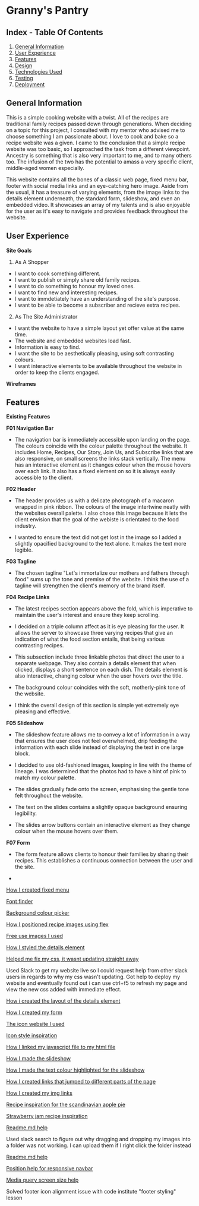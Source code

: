 # Granny's Pantry

## Index - Table Of Contents
1. [General Information](#general-info)
2. [User Experience](#ux)
3. [Features](#features)
4. [Design](#design)
5. [Technologies Used](#tech-used)
6. [Testing](#testing)
7. [Deployment](#deployment)

<a name="general-info"></a>

## General Information
 This is a simple cooking website with a twist. All of the recipes are traditional family recipes passed down through generations. When deciding on a topic for this project, I consulted with my mentor who advised me to choose something I am passionate about. I love to cook and bake so a recipe website was a given. I came to the conclusion that a simple recipe website was too basic, so I approached the task from a different viewpoint. Ancestry is something that is also very important to me, and to many others too. The infusion of the two has the potential to amass a very specific client, middle-aged women especially. 

 This website contains all the bones of a classic web page, fixed menu bar, footer with social media links and an eye-catching hero image. Aside from the usual, it has a treasure of varying elements, from the image links to the details element underneath, the standard form, slideshow, and even an embedded video. It showcases an array of my talents and is also enjoyable for the user as it's easy to navigate and provides feedback throughout the website.

 <a name="ux"></a>

 ## User Experience

 **Site Goals**

 1. As A Shopper 

* I want to cook something different.
* I want to publish or simply share old family recipes.
* I want to do something to honour my loved ones.
* I want to find new and interesting recipes.
* I want to immdetiately have an understanding of the site's purpose.
* I want to be able to become a subscriber and recieve extra recipes.

2. As The Site Administrator
* I want the website to have a simple layout yet offer value at the same time.
* The website and embedded websites load fast.
* Information is easy to find.
* I want the site to be aesthetically pleasing, using soft contrasting colours.
* I want interactive elements to be available throughout the website in order to keep the clients engaged.

**Wireframes**


 <a name="features"></a>

 ## Features

 **Existing Features**

 **F01 Navigation Bar**

 * The navigation bar is immediately accessible upon landing on the page. The colours coincide with the colour palette throughout the website. It includes Home, Recipes, Our Story, Join Us, and Subscribe links that are also responsive, on small screens the links stack vertically. The menu has an interactive element as it changes colour when the mouse hovers over each link. It also has a fixed element on so it is always easily accessible to the client. 

 **F02 Header**

 * The header provides us with a delicate photograph of a macaron wrapped in pink ribbon. The colours of the image intertwine neatly with the websites overall palette. I also chose this image because it lets the client envision that the goal of the webiste is orientated to the food industry.

 * I wanted to ensure the text did not get lost in the image so I added a slightly opacified background to the text alone. It makes the text more legible.

 **F03 Tagline**

 * The chosen tagline "Let's immortalize our mothers and fathers through food" sums up the tone and premise of the website. I think the use of a tagline will strengthen the client's memory of the brand itself.

 **F04 Recipe Links**

 * The latest recipes section appears above the fold, which is imperative to maintain the user's interest and ensure they keep scrolling. 

 * I decided on a triple column affect as it is eye pleasing for the user. It allows the server to showcase three varying recipes that give an indication of what the food section entails, that being various contrasting recipes.

 * This subsection include three linkable photos that direct the user to a separate webpage. They also contain a details element that when clicked, displays a short sentence on each dish. The details element is also interactive, changing colour when the user hovers over the title.

 * The background colour coincides with the soft, motherly-pink tone of the website.

 * I think the overall design of this section is simple yet extremely eye pleasing and effective.

 **F05 Slideshow**

 * The slideshow feature allows me to convey a lot of information in a way that ensures the user does not feel overwhelmed, drip feeding the information with each slide instead of displaying the text in one large block.

 * I decided to use old-fashioned images, keeping in line with the theme of lineage. I was determined that the photos had to have a hint of pink to match my colour palette.

 * The slides gradually fade onto the screen, emphasising the gentle tone felt throughout the website.

 * The text on the slides contains a slightly opaque background ensuring legibility.

 * The slides arrow buttons contain an interactive element as they change colour when the mouse hovers over them.

 **F07 Form**

 * The form feature allows clients to honour their families by sharing their recipes. This establishes a continuous connection between the user and the site.

 * 

 





[How I created fixed menu](https://www.w3schools.com/howto/howto_css_fixed_menu.asp)

[Font finder](https://www.tutorialbrain.com/css_tutorial/css_font_family_list/)

[Background colour picker](https://coolors.co/palettes/palettes)

[How I positioned recipe images using flex](https://www.w3schools.com/howto/howto_css_images_side_by_side.asp)

[Free use images I used](https://pixabay.com/)

[How I styled the details element](https://css-tricks.com/exploring-what-the-details-and-summary-elements-can-do/)

[Helped me fix my css, it wasnt updating straight away](https://stackoverflow.com/questions/12717993/stylesheet-not-updating-when-i-refresh-my-site)

Used Slack to get my website live so I could request help from other slack users in regards to why my css wasn't updating. Got help to deploy my website and eventually found out i can use ctrl+f5 to refresh my page and view the new css added with immediate effect.

[How i created the layout of the details element](https://www.w3schools.com/howto/howto_css_three_columns.asp)

[How I created my form](https://www.w3schools.com/html/html_forms.asp)

[The icon website I used](https://fontawesome.com/search?q=social%20media&o=r)

[Icon style inspiration](https://www.w3schools.com/howto/howto_css_social_media_buttons.asp)

[How I linked my javascript file to my html file](https://pagedart.com/blog/how-to-link-javascript-to-html/)

[How I made the slideshow](https://www.w3schools.com/howto/howto_js_slideshow.asp)

[How I made the text colour highlighted for the slideshow](https://www.coding-dude.com/wp/css/highlight-text-css/#:~:text=Simple%20CSS%20Highlight%20Text%20Effect%20Besides%20the%20%3Cmark%3E,the%20same%20thing%20as%20the%20HTML%20%3Cmark%3E%20tag.)

[How I created links that jumped to different parts of the page](https://www.w3docs.com/snippets/html/how-to-create-an-anchor-link-to-jump-to-a-specific-part-of-a-page.html)

[How I created my img links](https://www.w3schools.com/tags/tag_img.asp)

[Recipe inspiration for the scandinavian apple pie](http://www.godecookery.com/twotarts/twotarts.html)

[Strawberry jam recipe inspiration](https://www.epicurious.com/recipes/food/views/old-fashioned-raspberry-jam-230700)

[Readme.md help](https://www.ionos.com/digitalguide/websites/web-development/readme-file/#:~:text=The%20table%20of%20contents%20can%20be%20structured%20with,IDs%20for%20the%20headlines%20in%20the%20readme%20file.)

Used slack search to figure out why dragging and dropping my images into a folder was not working. I can upload them if I right click the folder instead

[Readme.md help](https://markdownguide.org/cheat-sheet/)

[Position help for responsive navbar](https://www.w3schools.com/cssref/pr_class_position.php)

[Media query screen size help](https://stackoverflow.com/questions/13847755/css-media-queries-for-screen-sizes)

Solved footer icon alignment issue with code institute "footer styling" lesson